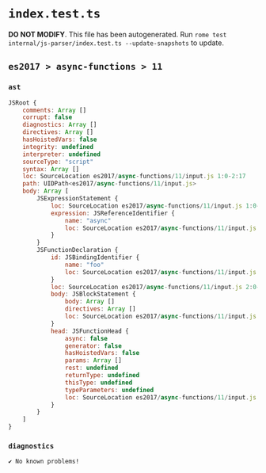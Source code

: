 # `index.test.ts`

**DO NOT MODIFY**. This file has been autogenerated. Run `rome test internal/js-parser/index.test.ts --update-snapshots` to update.

## `es2017 > async-functions > 11`

### `ast`

```javascript
JSRoot {
	comments: Array []
	corrupt: false
	diagnostics: Array []
	directives: Array []
	hasHoistedVars: false
	integrity: undefined
	interpreter: undefined
	sourceType: "script"
	syntax: Array []
	loc: SourceLocation es2017/async-functions/11/input.js 1:0-2:17
	path: UIDPath<es2017/async-functions/11/input.js>
	body: Array [
		JSExpressionStatement {
			loc: SourceLocation es2017/async-functions/11/input.js 1:0-1:5
			expression: JSReferenceIdentifier {
				name: "async"
				loc: SourceLocation es2017/async-functions/11/input.js 1:0-1:5 (async)
			}
		}
		JSFunctionDeclaration {
			id: JSBindingIdentifier {
				name: "foo"
				loc: SourceLocation es2017/async-functions/11/input.js 2:9-2:12 (foo)
			}
			loc: SourceLocation es2017/async-functions/11/input.js 2:0-2:17
			body: JSBlockStatement {
				body: Array []
				directives: Array []
				loc: SourceLocation es2017/async-functions/11/input.js 2:15-2:17
			}
			head: JSFunctionHead {
				async: false
				generator: false
				hasHoistedVars: false
				params: Array []
				rest: undefined
				returnType: undefined
				thisType: undefined
				typeParameters: undefined
				loc: SourceLocation es2017/async-functions/11/input.js 2:12-2:14
			}
		}
	]
}
```

### `diagnostics`

```
✔ No known problems!

```
